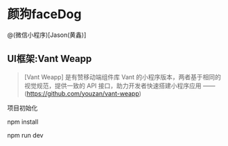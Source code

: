 # 颜狗faceDog

@(微信小程序)[Jason(黄鑫)]

## UI框架:Vant Weapp

> [Vant Weapp] 是有赞移动端组件库 Vant 的小程序版本，两者基于相同的视觉规范，提供一致的 API 接口，助力开发者快速搭建小程序应用 —— (https://github.com/youzan/vant-weapp)



项目初始化

npm  install

npm run dev

